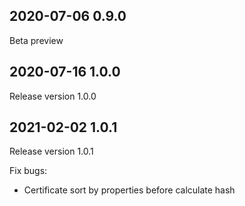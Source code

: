 ## 2020-07-06 0.9.0

Beta preview

## 2020-07-16 1.0.0

Release version 1.0.0

## 2021-02-02 1.0.1

Release version 1.0.1

Fix bugs:
- Certificate sort by properties before calculate hash